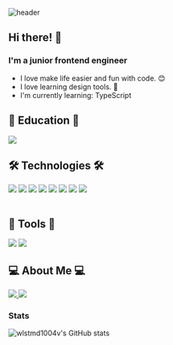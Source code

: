 ![header](https://capsule-render.vercel.app/api?heigth=200&text=welcome&fontSize=50&type=waving)

## Hi there! 👋
### I'm a junior frontend engineer
- I love make life easier and fun with code. 😊
- I love learning design tools. 🎨
- I'm currently learning: TypeScript

## 🏅 Education 🏅
<img src="https://img.shields.io/badge/Techit_FE_Shcool-9999FF?style=for-the-badge&logo=lionair&logoColor=white">

## 🛠️ Technologies 🛠️
<div style="flex">
  <img src="https://img.shields.io/badge/HTML-E34F26?style=flat-square&logo=HTML5&logoColor=white"/>
  <img src="https://img.shields.io/badge/CSS-F68212?style=flat-square&logo=CSS3&logoColor=white"/>
  <img src="https://img.shields.io/badge/Tailwind CSS-06B6D4?style=flat-square&logo=css3&logoColor=white"/>
  <img src="https://img.shields.io/badge/CSS Modules-000000?style=flat-square&logo=css3&logoColor=white"/>
  <img src="https://img.shields.io/badge/GSAP-05D31F3?style=flat-square&logo=css3&logoColor=white"/>
  <img src="https://img.shields.io/badge/JavaScript-F7A010?style=flat-square&logo=JavaScript&logoColor=white"/>
  <img src="https://img.shields.io/badge/typescript-3178C6?style=flat-square&logo=typescript&logoColor=white"/>
  <img src="https://img.shields.io/badge/React-61B0FB?style=flat-square&logo=React&logoColor=white"/>
</div>
<br>

## 📜 Tools 📜 
<!-- VS  -->
<img src="https://img.shields.io/badge/visualstudiocode-007ACC?style=for-the-badge&logo=visualstudiocode&logoColor=white"> <img src="https://img.shields.io/badge/Codepen-000000?style=for-the-badge&logo=codepen&logoColor=white">
<br>

## 💻 About Me 💻 
<!-- 깃허브 -->
<a href="https://github.com/wlstmd1004v" target="_blank">
<img src="https://img.shields.io/badge/github-181717?style=for-the-badge&logo=github&logoColor=white">
</a>
<!-- 벨로그 -->
 <a href="https://velog.io/@wlstmd1004v" target="_blank">
<img src="https://img.shields.io/badge/Velog-20C997?style=for-the-badge&logo=Velog&logoColor=white">
</a>

### Stats
![wlstmd1004v's GitHub stats](https://github-readme-stats.vercel.app/api?username=wlstmd1004v&show_icons=true&theme=great-gatsby)
